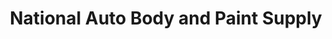 ---
title: "National Auto Body and Paint Supply"
url: /spokane/national-auto-body-and-paint-supply/
shop: Autoteile
---